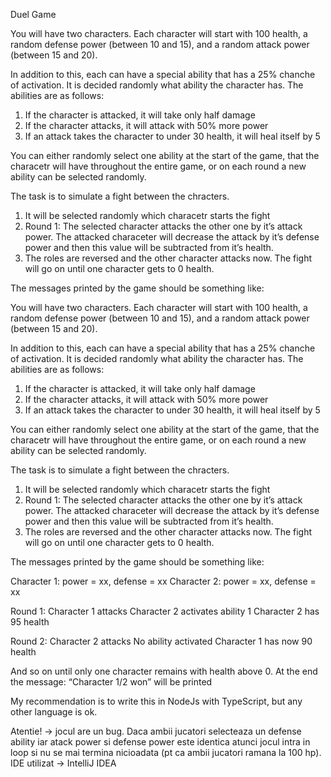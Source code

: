 Duel Game

You will have two characters. Each character will start with 100 health, a random defense power (between 10 and 15), and a random attack power (between 15 and 20).

In addition to this, each can have a special ability that has a 25% chanche of activation. It is decided randomly what ability the character has. The abilities are as follows:
1. If the character is attacked, it will take only half damage
2. If the character attacks, it will attack with 50% more power
3. If an attack takes the character to under 30 health, it will heal itself by 5

You can either randomly select one ability at the start of the game, that the characetr will have throughout the entire game, or on each round a new ability can be selected randomly.

The task is to simulate a fight between the chracters.

1. It will be selected randomly which characetr starts the fight
2. Round 1: The selected character attacks the other one by it’s attack power. The attacked characeter will decrease the attack by it’s defense power and then this value will be subtracted from it’s health.
3. The roles are reversed and the other character attacks now. The fight will go on until one character gets to 0 health.

The messages printed by the game should be something like:


You will have two characters. Each character will start with 100 health, a random defense power (between 10 and 15), and a random attack power (between 15 and 20).

In addition to this, each can have a special ability that has a 25% chanche of activation. It is decided randomly what ability the character has. The abilities are as follows:
1. If the character is attacked, it will take only half damage
2. If the character attacks, it will attack with 50% more power
3. If an attack takes the character to under 30 health, it will heal itself by 5

You can either randomly select one ability at the start of the game, that the characetr will have throughout the entire game, or on each round a new ability can be selected randomly.

The task is to simulate a fight between the chracters.

1. It will be selected randomly which characetr starts the fight
2. Round 1: The selected character attacks the other one by it’s attack power. The attacked characeter will decrease the attack by it’s defense power and then this value will be subtracted from it’s health.
3. The roles are reversed and the other character attacks now. The fight will go on until one character gets to 0 health.

The messages printed by the game should be something like:

Character 1: power = xx, defense = xx
Character 2: power = xx, defense = xx

Round 1:
Character 1 attacks
Character 2 activates ability 1
Character 2 has 95 health

Round 2:
Character 2 attacks
No ability activated
Character 1 has now 90 health

And so on until only one character remains with health above 0.
At the end the message: “Character 1/2 won” will be printed

My recommendation is to write this in NodeJs with TypeScript, but any other language is ok.


Atentie! -> jocul are un bug. Daca ambii jucatori selecteaza un defense ability iar atack power si defense power este identica atunci jocul intra in loop si nu se mai termina nicioadata
(pt ca ambii jucatori ramana la 100 hp).
IDE utilizat -> IntelliJ IDEA
